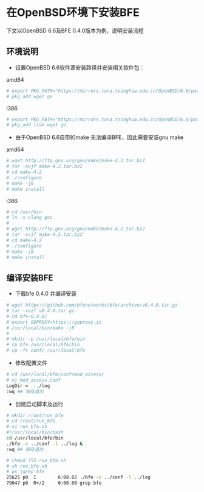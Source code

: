 # 在OpenBSD环境下安装BFE

下文以OpenBSD 6.6及BFE 0.4.0版本为例，说明安装流程

## 环境说明

* 设置OpenBSD 6.6软件源安装路径并安装相关软件包：

amd64
```bash
# export PKG_PATH="https://mirrors.tuna.tsinghua.edu.cn/OpenBSD/6.6/packages/amd64/"
# pkg_add wget go
```

i386
```bash
# export PKG_PATH="https://mirrors.tuna.tsinghua.edu.cn/OpenBSD/6.6/packages/i386/"
# pkg_add llvm wget go
```

* 由于OpenBSD 6.6自带的make 无法编译BFE，因此需要安装gnu make

amd64
```bash
# wget http://ftp.gnu.org/gnu/make/make-4.2.tar.bz2
# tar -xvjf make-4.2.tar.bz2
# cd make-4.2
# ./configure
# make -j8
# make install
```

i386
```bash
# cd /usr/bin
# ln -s clang gcc
#
# wget http://ftp.gnu.org/gnu/make/make-4.2.tar.bz2
# tar -xvjf make-4.2.tar.bz2
# cd make-4.2
# ./configure
# make -j8 
# make install
```

## 编译安装BFE

* 下载bfe 0.4.0 并编译安装
```bash
# wget https://github.com/bfenetworks/bfe/archive/v0.4.0.tar.gz
# tar -xvzf v0.4.0.tar.gz
# cd bfe-0.4.0/
# export GOPROXY=https://goproxy.io
# /usr/local/bin/make -j8   
#
# mkdir -p /usr/local/bfe/bin
# cp bfe /usr/local/bfe/bin
# cp -fr conf/ /usr/local/bfe
```

* 修改配置文件
```bash
# cd /usr/local/bfe/conf/mod_access/
# vi mod_access.conf
LogDir =  ../log
:wq ## 保存退出
```

* 创建启动脚本及运行
```bash
# mkdir /root/run_bfe
# cd /root/run_bfe
# vi run_bfe.sh
#!/usr/local/bin/bash
cd /usr/local/bfe/bin
./bfe -c ../conf -l ../log &
:wq ## 保存退出

# chmod 755 run_bfe.sh
# sh run_bfe.sh
# ps |grep bfe
25625 p0  I        6:08.02 ./bfe -c ../conf -l ../log
79047 p0  R+/2     0:00.00 grep bfe
```
